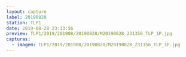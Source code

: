 ```yaml
---
layout: capture
label: 20190828
station: TLP1
date: 2019-08-28 23:13:56
preview: TLP1/2019/201908/20190828/M20190828_231356_TLP_1P.jpg
capturas:
  - imagem: TLP1/2019/201908/20190828/M20190828_231356_TLP_1P.jpg
---
```

